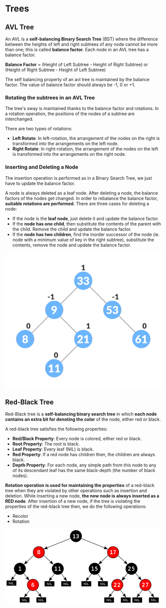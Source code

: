 # Trees

## AVL Tree

An AVL is a **self-balancing Binary Search Tree** (BST) where the difference between the heights of left and right subtrees of any node cannot be more than one; this is called **balance factor**. Each node in an AVL tree has a balance factor.

**Balance Factor** = (Height of Left Subtree - Height of Right Subtree) or (Height of Right Subtree - Height of Left Subtree)

The self balancing property of an avl tree is maintained by the balance factor. The value of balance factor should always be -1, 0 or +1.

### Rotating the subtrees in an AVL Tree

The tree's sway is maintained thanks to the balance factor and rotations. In a rotation operation, the positions of the nodes of a subtree are interchanged.

There are two types of rotations:

- **Left Rotate**: In left-rotation, the arrangement of the nodes on the right is transformed into the arrangements on the left node.
- **Right Rotate**: In right-rotation, the arrangement of the nodes on the left is transformed into the arrangements on the right node.

### Inserting and Deleting a Node

The insertion operation is performed as in a Binary Search Tree, we just have to update the balance factor.

A node is always deleted as a leaf node. After deleting a node, the balance factors of the nodes get changed. In order to rebalance the balance factor, **suitable rotations are performed**. There are three cases for deleting a node:

- If the node is the **leaf node**, just delete it and update the balance factor.
- If the **node has one child**, then substitute the contents of the parent with the child. Remove the child and update the balance factor.
- If the **node has two children**, find the inorder successor of the node (ie. node with a minimum value of key in the right subtree), substitute the contents, remove the node and update the balance factor.

![AVLTree](img/image.png)

## Red-Black Tree

Red-Black tree is a **self-balancing binary search tree** in which **each node contains an extra bit for denoting the color** of the node, either red or black.

A red-black tree satisfies the following properties:

- **Red/Black Property**: Every node is colored, either red or black.
- **Root Property**: The root is black.
- **Leaf Property**: Every leaf (NIL) is black.
- **Red Property**: If a red node has children then, the children are always black.
- **Depth Property**: For each node, any simple path from this node to any of its descendant leaf has the same black-depth (the number of black nodes).

**Rotation operation is used for maintaining the properties** of a red-black tree when they are violated by other operations such as insertion and deletion. While inserting a new node, **the new node is always inserted as a RED node**. After insertion of a new node, if the tree is violating the properties of the red-black tree then, we do the following operations:

- Recolor
- Rotation

![Red-Black](img/image2.png)